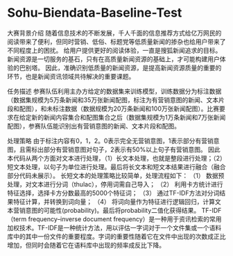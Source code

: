 # Sohu-Biendata-Baseline-Test
大赛背景介绍
随着信息技术的不断发展，千人千面的信息推荐方式给亿万网民的阅读带来了便利，但同时营销、低俗、标题党等低质量新闻的掺杂也给用户带来了不同程度上的困扰。
给用户提供更好的阅读体验，一直是搜狐新闻追求的目标。新闻资源是一切服务的基石，只有在高质量新闻资源的基础上，才可能构建用户体验的巴别塔。
因此，准确识别低质量的新闻资源，是提高新闻资源质量的重要的环节，也是新闻资讯领域共待解决的重要课题。

任务描述
参赛队伍利用主办方给定的数据集来训练模型，训练数据分为标注数据（数据集规模为5万条新闻和35万张新闻配图，标注为有营销意图的新闻、文本片段和配图），和未标注数据（数据规模为20万条新闻和100万张新闻配图）。比赛要求在给定新的新闻内容集合和配图集合之后（数据集规模为1万条新闻和7万张新闻配图），参赛队伍能识别出有营销意图的新闻、文本片段和配图。

处理策略
由于标注内容有0，1，2。0表示完全无营销意图，1表示部分有营销意图，且需标出部分有营销意图对句子，2表示有50%以上句子有营销意图。
因此本代码从两个方面对文本进行处理，（1）长文本处理，也就是整段进行处理；（2）短文本处理，以句子为单位进行处理。最后将长文本和短文本结果进行融合（融合部分代码未展示）。
长短文本的处理策略比较简单，处理流程如下：
（1）	数据预处理，对文本进行分词（thulac），停用词需自己导入；
（2）	利用卡方统计进行特征选择，选择卡方分数最高的5000个特征词；
（3）	通过TF-IDF方法对分词结果特征计算，并转换到词向量；
（4）	将词向量作为特征进行逻辑回归，计算文本营销意图的可能性(probability)。最后将probability二值化获得结果。
TF-IDF（term frequency–inverse document frequency）是一种用于资讯检索的常用加权技术。TF-IDF是一种统计方法，用以评估一字词对于一个文件集或一个语料库中的其中一份文件的重要程度。字词的重要性随着它在文件中出现的次数成正比增加，但同时会随着它在语料库中出现的频率成反比下降。
